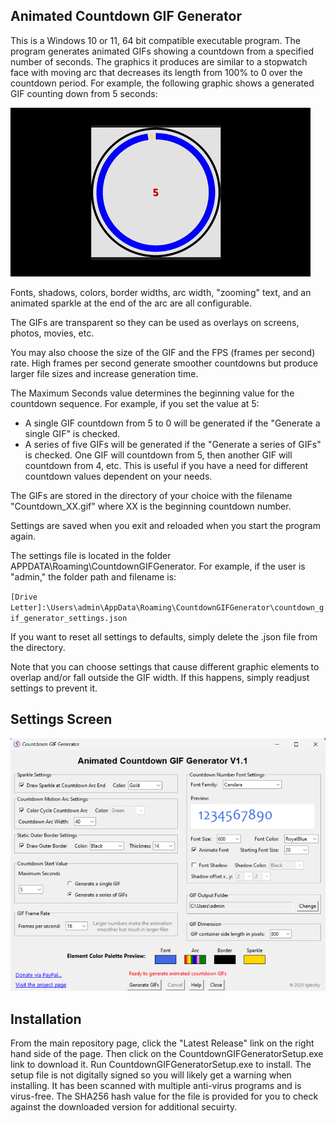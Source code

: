 ## Animated Countdown GIF Generator

This is a Windows 10 or 11, 64 bit compatible executable program. The program generates animated GIFs showing a countdown from a specified number of seconds. The graphics it produces are similar to a stopwatch face with moving arc that decreases its length from 100% to 0 over the countdown period. For example, the following graphic shows a generated GIF counting down from 5 seconds:

![Alt text](images/1.gif)

Fonts, shadows, colors, border widths, arc width, "zooming" text, and an animated sparkle at the end of the arc are all configurable.

The GIFs are transparent so they can be used as overlays on screens, photos, movies, etc.

You may also choose the size of the GIF and the FPS (frames per second) rate. High frames per second generate smoother countdowns but produce larger file sizes and increase generation time.

The Maximum Seconds value determines the beginning value for the countdown sequence. For example, if you set the value at 5:

- A single GIF countdown from 5 to 0 will be generated if the "Generate a single GIF" is checked. 
- A series of five GIFs will be generated if the "Generate a series of GIFs" is checked. One GIF will countdown from 5, then another GIF will countdown from 4, etc. This is useful if you have a need for different countdown values dependent on your needs.

The GIFs are stored in the directory of your choice with the filename "Countdown_XX.gif" where XX is the beginning countdown number.

Settings are saved when you exit and reloaded when you start the program again.

The settings file is located in the folder APPDATA\Roaming\CountdownGIFGenerator. For example, if the user is "admin," the folder path and filename is:

`[Drive Letter]:\Users\admin\AppData\Roaming\CountdownGIFGenerator\countdown_gif_generator_settings.json`

If you want to reset all settings to defaults, simply delete the .json file from the directory.

Note that you can choose settings that cause different graphic elements to overlap and/or fall outside the GIF width. If this happens, simply readjust settings to prevent it.

## Settings Screen
![Alt text](images/2.png)

## Installation
From the main repository page, click the "Latest Release" link on the right hand side of the page. Then click on the CountdownGIFGeneratorSetup.exe link to download it. Run CountdownGIFGeneratorSetup.exe to install. The setup file is not digitally signed so you will likely get a warning when installing. It has been scanned with multiple anti-virus programs and is virus-free. The SHA256 hash value for the file is provided for you to check against the downloaded version for additional secuirty.
